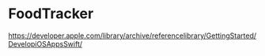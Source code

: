 # FoodTracker
https://developer.apple.com/library/archive/referencelibrary/GettingStarted/DevelopiOSAppsSwift/

